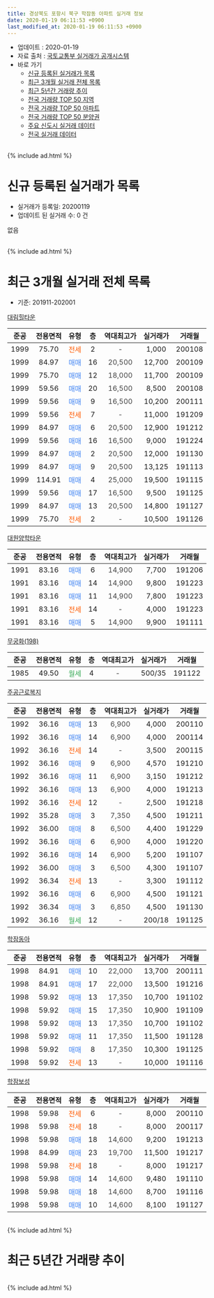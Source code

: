 ```yaml
---
title: 경상북도 포항시 북구 학잠동 아파트 실거래 정보
date: 2020-01-19 06:11:53 +0900
last_modified_at: 2020-01-19 06:11:53 +0900
---
```


* 업데이트 : 2020-01-19
* 자료 출처 : [국토교통부 실거래가 공개시스템](http://rt.molit.go.kr)
* 바로 가기
    * [신규 등록된 실거래가 목록](#신규-등록된-실거래가-목록)
    * [최근 3개월 실거래 전체 목록](#최근-3개월-실거래-전체-목록)
    * [최근 5년간 거래량 추이](#최근-5년간-거래량-추이)
    * [전국 거래량 TOP 50 지역](https://apt-info.github.io/apt-trade-info/최근-3개월-전국에서-가장-거래가-많이-발생한-지역)
    * [전국 거래량 TOP 50 아파트](https://apt-info.github.io/apt-trade-info/최근-3개월-전국에서-가장-거래가-많이-발생한-아파트)
    * [전국 거래량 TOP 50 분양권](https://apt-info.github.io/apt-trade-info/최근-3개월-전국에서-가장-거래가-많이-발생한-분양권)
    * [주요 신도시 실거래 데이터](https://apt-info.github.io/apt-trade-info/주요-신도시)
    * [전국 실거래 데이터](https://apt-info.github.io/apt-trade-info/전국)
<br>
{% include ad.html %}
<br>

# 신규 등록된 실거래가 목록
* 실거래가 등록일: 20200119
* 업데이트 된 실거래 수: 0 건

없음

<br>
{% include ad.html %}
<br>

# 최근 3개월 실거래 전체 목록
* 기준: 201911-202001


[대림힐타운](https://search.naver.com/search.naver?query=%EA%B2%BD%EC%83%81%EB%B6%81%EB%8F%84+%ED%8F%AC%ED%95%AD%EC%8B%9C+%EB%B6%81%EA%B5%AC+%ED%95%99%EC%9E%A0%EB%8F%99+%EB%8C%80%EB%A6%BC%ED%9E%90%ED%83%80%EC%9A%B4)

|준공|전용면적|유형|층|역대최고가|실거래가|거래월|
|:---:|:---:|:---:|:---:|:---:|:---:|:---:|
|1999|75.70|<span style="color:#ff5a00">전세</span>|2|<span style="color:#444444">-</span>|1,000|200108|
|1999|84.97|<span style="color:#4285f3">매매</span>|16|<span style="color:#444444">20,500</span>|12,700|200109|
|1999|75.70|<span style="color:#4285f3">매매</span>|12|<span style="color:#444444">18,000</span>|11,700|200109|
|1999|59.56|<span style="color:#4285f3">매매</span>|20|<span style="color:#444444">16,500</span>|8,500|200108|
|1999|59.56|<span style="color:#4285f3">매매</span>|9|<span style="color:#444444">16,500</span>|10,200|200111|
|1999|59.56|<span style="color:#ff5a00">전세</span>|7|<span style="color:#444444">-</span>|11,000|191209|
|1999|84.97|<span style="color:#4285f3">매매</span>|6|<span style="color:#444444">20,500</span>|12,900|191212|
|1999|59.56|<span style="color:#4285f3">매매</span>|16|<span style="color:#444444">16,500</span>|9,000|191224|
|1999|84.97|<span style="color:#4285f3">매매</span>|2|<span style="color:#444444">20,500</span>|12,000|191130|
|1999|84.97|<span style="color:#4285f3">매매</span>|9|<span style="color:#444444">20,500</span>|13,125|191113|
|1999|114.91|<span style="color:#4285f3">매매</span>|4|<span style="color:#444444">25,000</span>|19,500|191115|
|1999|59.56|<span style="color:#4285f3">매매</span>|17|<span style="color:#444444">16,500</span>|9,500|191125|
|1999|84.97|<span style="color:#4285f3">매매</span>|13|<span style="color:#444444">20,500</span>|14,800|191127|
|1999|75.70|<span style="color:#ff5a00">전세</span>|2|<span style="color:#444444">-</span>|10,500|191126|

[대원양학타운](https://search.naver.com/search.naver?query=%EA%B2%BD%EC%83%81%EB%B6%81%EB%8F%84+%ED%8F%AC%ED%95%AD%EC%8B%9C+%EB%B6%81%EA%B5%AC+%ED%95%99%EC%9E%A0%EB%8F%99+%EB%8C%80%EC%9B%90%EC%96%91%ED%95%99%ED%83%80%EC%9A%B4)

|준공|전용면적|유형|층|역대최고가|실거래가|거래월|
|:---:|:---:|:---:|:---:|:---:|:---:|:---:|
|1991|83.16|<span style="color:#4285f3">매매</span>|6|<span style="color:#444444">14,900</span>|7,700|191206|
|1991|83.16|<span style="color:#4285f3">매매</span>|14|<span style="color:#444444">14,900</span>|9,800|191223|
|1991|83.16|<span style="color:#4285f3">매매</span>|11|<span style="color:#444444">14,900</span>|7,800|191223|
|1991|83.16|<span style="color:#ff5a00">전세</span>|14|<span style="color:#444444">-</span>|4,000|191223|
|1991|83.16|<span style="color:#4285f3">매매</span>|5|<span style="color:#444444">14,900</span>|9,900|191111|

[무궁화(198)](https://search.naver.com/search.naver?query=%EA%B2%BD%EC%83%81%EB%B6%81%EB%8F%84+%ED%8F%AC%ED%95%AD%EC%8B%9C+%EB%B6%81%EA%B5%AC+%ED%95%99%EC%9E%A0%EB%8F%99+%EB%AC%B4%EA%B6%81%ED%99%94%28198%29)

|준공|전용면적|유형|층|역대최고가|실거래가|거래월|
|:---:|:---:|:---:|:---:|:---:|:---:|:---:|
|1985|49.50|<span style="color:#34a853">월세</span>|4|<span style="color:#444444">-</span>|500/35|191122|

[주공근로복지](https://search.naver.com/search.naver?query=%EA%B2%BD%EC%83%81%EB%B6%81%EB%8F%84+%ED%8F%AC%ED%95%AD%EC%8B%9C+%EB%B6%81%EA%B5%AC+%ED%95%99%EC%9E%A0%EB%8F%99+%EC%A3%BC%EA%B3%B5%EA%B7%BC%EB%A1%9C%EB%B3%B5%EC%A7%80)

|준공|전용면적|유형|층|역대최고가|실거래가|거래월|
|:---:|:---:|:---:|:---:|:---:|:---:|:---:|
|1992|36.16|<span style="color:#4285f3">매매</span>|13|<span style="color:#444444">6,900</span>|4,000|200110|
|1992|36.16|<span style="color:#4285f3">매매</span>|14|<span style="color:#444444">6,900</span>|4,000|200114|
|1992|36.16|<span style="color:#ff5a00">전세</span>|14|<span style="color:#444444">-</span>|3,500|200115|
|1992|36.16|<span style="color:#4285f3">매매</span>|9|<span style="color:#444444">6,900</span>|4,570|191210|
|1992|36.16|<span style="color:#4285f3">매매</span>|11|<span style="color:#444444">6,900</span>|3,150|191212|
|1992|36.16|<span style="color:#4285f3">매매</span>|13|<span style="color:#444444">6,900</span>|4,000|191213|
|1992|36.16|<span style="color:#ff5a00">전세</span>|12|<span style="color:#444444">-</span>|2,500|191218|
|1992|35.28|<span style="color:#4285f3">매매</span>|3|<span style="color:#444444">7,350</span>|4,500|191211|
|1992|36.00|<span style="color:#4285f3">매매</span>|8|<span style="color:#444444">6,500</span>|4,400|191229|
|1992|36.16|<span style="color:#4285f3">매매</span>|6|<span style="color:#444444">6,900</span>|4,000|191220|
|1992|36.16|<span style="color:#4285f3">매매</span>|14|<span style="color:#444444">6,900</span>|5,200|191107|
|1992|36.00|<span style="color:#4285f3">매매</span>|3|<span style="color:#444444">6,500</span>|4,300|191107|
|1992|36.34|<span style="color:#ff5a00">전세</span>|13|<span style="color:#444444">-</span>|3,300|191112|
|1992|36.16|<span style="color:#4285f3">매매</span>|6|<span style="color:#444444">6,900</span>|4,500|191121|
|1992|36.34|<span style="color:#4285f3">매매</span>|3|<span style="color:#444444">6,850</span>|4,500|191130|
|1992|36.16|<span style="color:#34a853">월세</span>|12|<span style="color:#444444">-</span>|200/18|191125|

[학잠동아](https://search.naver.com/search.naver?query=%EA%B2%BD%EC%83%81%EB%B6%81%EB%8F%84+%ED%8F%AC%ED%95%AD%EC%8B%9C+%EB%B6%81%EA%B5%AC+%ED%95%99%EC%9E%A0%EB%8F%99+%ED%95%99%EC%9E%A0%EB%8F%99%EC%95%84)

|준공|전용면적|유형|층|역대최고가|실거래가|거래월|
|:---:|:---:|:---:|:---:|:---:|:---:|:---:|
|1998|84.91|<span style="color:#4285f3">매매</span>|10|<span style="color:#444444">22,000</span>|13,700|200111|
|1998|84.91|<span style="color:#4285f3">매매</span>|17|<span style="color:#444444">22,000</span>|13,500|191216|
|1998|59.92|<span style="color:#4285f3">매매</span>|13|<span style="color:#444444">17,350</span>|10,700|191102|
|1998|59.92|<span style="color:#4285f3">매매</span>|15|<span style="color:#444444">17,350</span>|10,900|191109|
|1998|59.92|<span style="color:#4285f3">매매</span>|13|<span style="color:#444444">17,350</span>|10,700|191102|
|1998|59.92|<span style="color:#4285f3">매매</span>|11|<span style="color:#444444">17,350</span>|11,500|191128|
|1998|59.92|<span style="color:#4285f3">매매</span>|8|<span style="color:#444444">17,350</span>|10,300|191125|
|1998|59.92|<span style="color:#ff5a00">전세</span>|13|<span style="color:#444444">-</span>|10,000|191116|


<script async src="//pagead2.googlesyndication.com/pagead/js/adsbygoogle.js"></script>
<!-- 기본 -->
<ins class="adsbygoogle"
     style="display:block"
     data-ad-client="ca-pub-1142216861245946"
     data-ad-slot="4805727019"
     data-ad-format="auto"
     data-full-width-responsive="true"></ins>
<script>
(adsbygoogle = window.adsbygoogle || []).push({});
</script>


[학잠보성](https://search.naver.com/search.naver?query=%EA%B2%BD%EC%83%81%EB%B6%81%EB%8F%84+%ED%8F%AC%ED%95%AD%EC%8B%9C+%EB%B6%81%EA%B5%AC+%ED%95%99%EC%9E%A0%EB%8F%99+%ED%95%99%EC%9E%A0%EB%B3%B4%EC%84%B1)

|준공|전용면적|유형|층|역대최고가|실거래가|거래월|
|:---:|:---:|:---:|:---:|:---:|:---:|:---:|
|1998|59.98|<span style="color:#ff5a00">전세</span>|6|<span style="color:#444444">-</span>|8,000|200110|
|1998|59.98|<span style="color:#ff5a00">전세</span>|18|<span style="color:#444444">-</span>|8,000|200117|
|1998|59.98|<span style="color:#4285f3">매매</span>|18|<span style="color:#444444">14,600</span>|9,200|191213|
|1998|84.99|<span style="color:#4285f3">매매</span>|23|<span style="color:#444444">19,700</span>|11,500|191217|
|1998|59.98|<span style="color:#ff5a00">전세</span>|18|<span style="color:#444444">-</span>|8,000|191217|
|1998|59.98|<span style="color:#4285f3">매매</span>|14|<span style="color:#444444">14,600</span>|9,480|191110|
|1998|59.98|<span style="color:#4285f3">매매</span>|18|<span style="color:#444444">14,600</span>|8,700|191116|
|1998|59.98|<span style="color:#4285f3">매매</span>|10|<span style="color:#444444">14,600</span>|8,100|191127|


<br>
{% include ad.html %}
<br>

# 최근 5년간 거래량 추이


<div style="width:100%;">
    <canvas id="deal_progress" height="200"></canvas>
</div>

<script>
new Chart(document.getElementById("deal_progress"), {
    type: 'line',
    data: {
        labels: ['201501','201502','201503','201504','201505','201506','201507','201508','201509','201510','201511','201512','201601','201602','201603','201604','201605','201606','201607','201608','201609','201610','201611','201612','201701','201702','201703','201704','201705','201706','201707','201708','201709','201710','201711','201712','201801','201802','201803','201804','201805','201806','201807','201808','201809','201810','201811','201812','201901','201902','201903','201904','201905','201906','201907','201908','201909','201910','201911','201912','202001'],
        datasets: [{
            label: '매매',
            pointRadius: 1,
            data: [26, 16, 32, 34, 17, 22, 13, 14, 19, 19, 11, 3, 7, 10, 7, 14, 13, 11, 7, 13, 15, 15, 16, 7, 9, 14, 6, 14, 7, 18, 10, 6, 8, 9, 8, 4, 5, 9, 14, 4, 7, 12, 7, 6, 10, 5, 7, 6, 8, 7, 7, 12, 15, 11, 9, 14, 13, 14, 18, 14, 7],
            borderColor: "rgba(255, 201, 14, 1)",
            backgroundColor: "rgba(255, 201, 14, 0.5)",
            fill: false,
            lineTension: 0
        },{
            label: '전월세',
            pointRadius: 1,
            data: [4, 5, 12, 2, 5, 12, 8, 8, 5, 8, 8, 4, 7, 12, 13, 6, 11, 3, 9, 7, 9, 12, 10, 5, 5, 8, 4, 7, 8, 2, 1, 5, 9, 9, 6, 4, 5, 11, 10, 6, 15, 6, 8, 5, 12, 10, 6, 7, 4, 10, 6, 7, 10, 10, 6, 9, 10, 9, 5, 4, 4],
            borderColor: "rgba(0, 141, 185, 1)",
            backgroundColor: "rgba(0, 141, 185, 0.5)",
            fill: false,
            lineTension: 0
        }
        ]
    },
    options: {
        responsive: true,
        title: {
            display: false
        },
        tooltips: {
            mode: 'index',
            intersect: false
        },
        hover: {
            mode: 'nearest',
            intersect: true
        },
        scales: {
            xAxes: [{
                display: true,
                scaleLabel: {
                    display: true,
                    labelString: '년/월'
                }
            }],
            yAxes: [{
                display: true,
                ticks: {
                    suggestedMin: 0,
                },
                scaleLabel: {
                    display: true,
                    labelString: '실거래 수'
                }
            }]
        }
    }
});

</script>


<br>
{% include ad.html %}
<br>

